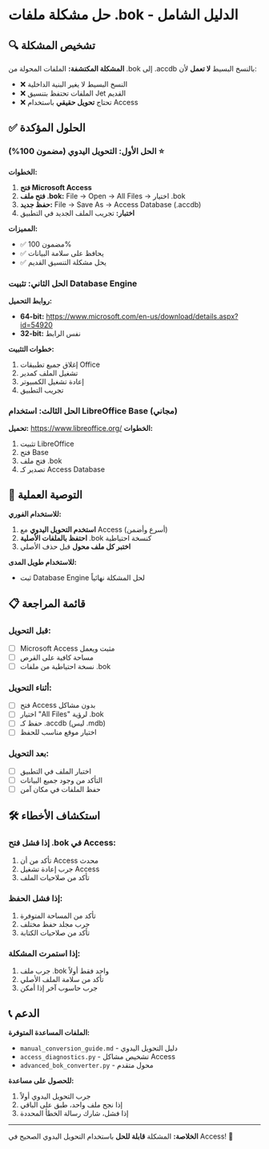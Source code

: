 # حل مشكلة ملفات .bok - الدليل الشامل

## 🔍 تشخيص المشكلة

**المشكلة المكتشفة:** الملفات المحولة من .bok إلى .accdb بالنسخ البسيط **لا تعمل** لأن:
- ❌ النسخ البسيط لا يغير البنية الداخلية
- ❌ الملفات تحتفظ بتنسيق Jet القديم
- ❌ تحتاج **تحويل حقيقي** باستخدام Access

## ✅ الحلول المؤكدة

### الحل الأول: التحويل اليدوي (مضمون 100%) ⭐

**الخطوات:**
1. **فتح Microsoft Access**
2. **فتح ملف .bok:** File → Open → All Files → اختيار .bok
3. **حفظ جديد:** File → Save As → Access Database (.accdb)
4. **اختبار:** تجريب الملف الجديد في التطبيق

**المميزات:**
- ✅ مضمون 100%
- ✅ يحافظ على سلامة البيانات
- ✅ يحل مشكلة التنسيق القديم

### الحل الثاني: تثبيت Database Engine

**روابط التحميل:**
- **64-bit:** https://www.microsoft.com/en-us/download/details.aspx?id=54920
- **32-bit:** نفس الرابط

**خطوات التثبيت:**
1. إغلاق جميع تطبيقات Office
2. تشغيل الملف كمدير
3. إعادة تشغيل الكمبيوتر
4. تجريب التطبيق

### الحل الثالث: استخدام LibreOffice Base (مجاني)

**تحميل:** https://www.libreoffice.org/
**الخطوات:**
1. تثبيت LibreOffice
2. فتح Base
3. فتح ملف .bok
4. تصدير كـ Access Database

## 🎯 التوصية العملية

**للاستخدام الفوري:**
1. **استخدم التحويل اليدوي** مع Access (أسرع وأضمن)
2. **احتفظ بالملفات الأصلية** .bok كنسخة احتياطية
3. **اختبر كل ملف محول** قبل حذف الأصلي

**للاستخدام طويل المدى:**
- ثبت Database Engine لحل المشكلة نهائياً

## 📋 قائمة المراجعة

### قبل التحويل:
- [ ] Microsoft Access مثبت ويعمل
- [ ] مساحة كافية على القرص
- [ ] نسخة احتياطية من ملفات .bok

### أثناء التحويل:
- [ ] فتح Access بدون مشاكل
- [ ] اختيار "All Files" لرؤية .bok
- [ ] حفظ كـ .accdb (ليس .mdb)
- [ ] اختيار موقع مناسب للحفظ

### بعد التحويل:
- [ ] اختبار الملف في التطبيق
- [ ] التأكد من وجود جميع البيانات
- [ ] حفظ الملفات في مكان آمن

## 🛠️ استكشاف الأخطاء

### إذا فشل فتح .bok في Access:
1. تأكد من أن Access محدث
2. جرب إعادة تشغيل Access
3. تأكد من صلاحيات الملف

### إذا فشل الحفظ:
1. تأكد من المساحة المتوفرة
2. جرب مجلد حفظ مختلف
3. تأكد من صلاحيات الكتابة

### إذا استمرت المشكلة:
1. جرب ملف .bok واحد فقط أولاً
2. تأكد من سلامة الملف الأصلي
3. جرب حاسوب آخر إذا أمكن

## 📞 الدعم

**الملفات المساعدة المتوفرة:**
- `manual_conversion_guide.md` - دليل التحويل اليدوي
- `access_diagnostics.py` - تشخيص مشاكل Access
- `advanced_bok_converter.py` - محول متقدم

**للحصول على مساعدة:**
1. جرب التحويل اليدوي أولاً
2. إذا نجح ملف واحد، طبق على الباقي
3. إذا فشل، شارك رسالة الخطأ المحددة

---

**الخلاصة:** المشكلة **قابلة للحل** باستخدام التحويل اليدوي الصحيح في Access! 🎉
